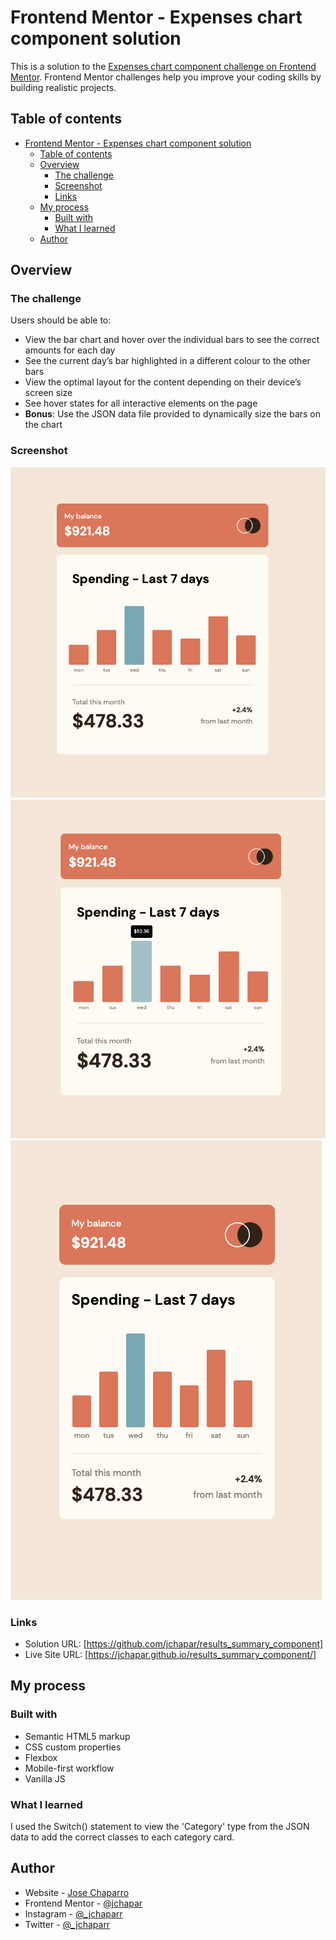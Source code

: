 # Frontend Mentor - Expenses chart component solution

This is a solution to the [Expenses chart component challenge on Frontend Mentor](https://www.frontendmentor.io/challenges/expenses-chart-component-e7yJBUdjwt). Frontend Mentor challenges help you improve your coding skills by building realistic projects.

## Table of contents

- [Frontend Mentor - Expenses chart component solution](#frontend-mentor---expenses-chart-component-solution)
  - [Table of contents](#table-of-contents)
  - [Overview](#overview)
    - [The challenge](#the-challenge)
    - [Screenshot](#screenshot)
    - [Links](#links)
  - [My process](#my-process)
    - [Built with](#built-with)
    - [What I learned](#what-i-learned)
  - [Author](#author)

## Overview

### The challenge

Users should be able to:

- View the bar chart and hover over the individual bars to see the correct amounts for each day
- See the current day’s bar highlighted in a different colour to the other bars
- View the optimal layout for the content depending on their device’s screen size
- See hover states for all interactive elements on the page
- **Bonus**: Use the JSON data file provided to dynamically size the bars on the chart

### Screenshot

![](desktop.png)
![](desktop-active.png)
![](mobile.png)

### Links

- Solution URL: [https://github.com/jchapar/results_summary_component]
- Live Site URL: [https://jchapar.github.io/results_summary_component/]

## My process

### Built with

- Semantic HTML5 markup
- CSS custom properties
- Flexbox
- Mobile-first workflow
- Vanilla JS

### What I learned

I used the Switch() statement to view the 'Category' type from the JSON data to add the correct classes to each category card.

## Author

- Website - [Jose Chaparro](https://www.josechaparro.com)
- Frontend Mentor - [@jchapar](https://www.frontendmentor.io/profile/yourusername)
- Instagram - [@\_jchaparr](https://www.instagram.com/_jchaparr)
- Twitter - [@\_jchaparr](https://www.twitter.com/_jchaparr)
